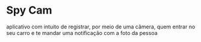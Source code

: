 # Spy Cam
aplicativo com intuito de registrar, por meio de uma câmera, quem entrar no seu carro e te mandar uma notificação com a foto da pessoa
